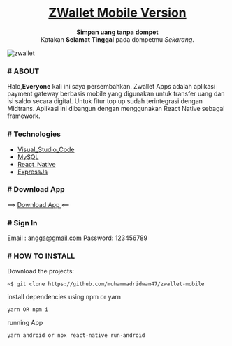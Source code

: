 <h1 align="center">
	<a href="http://bit.ly/zwallet-application/">
		ZWallet Mobile Version
	</a>
</h1>

<p align="center">
	<strong>Simpan uang tanpa dompet</strong><br>
	Katakan <strong>Selamat Tinggal</strong> pada dompetmu <i>Sekarang</i>.
</p>


![zwallet](https://user-images.githubusercontent.com/69374541/101905882-b4678000-3bea-11eb-8138-56338eae62e6.jpg)


### # ABOUT

Halo,<strong>Everyone</strong> kali ini saya persembahkan.
Zwallet Apps adalah aplikasi payment gateway berbasis mobile yang digunakan untuk transfer uang dan isi saldo secara digital. Untuk fitur top up sudah terintegrasi dengan Midtrans. Aplikasi ini dibangun dengan menggunakan React Native sebagai framework.

### # Technologies

- [Visual_Studio_Code](https://code.visualstudio.com/)
- [MySQL](https://www.mysql.com/)
- [React_Native](https://reactnative.dev/)
- [ExpressJs](https://expressjs.com/)

### # Download App
==>
<a href="http://bit.ly/zwallet-application">
 	Download App
</a>
<==

### # Sign In
Email   : angga@gmail.com
Password: 123456789


### # HOW TO INSTALL


Download the projects:

```
~$ git clone https://github.com/muhammadridwan47/zwallet-mobile
```

install dependencies using npm or yarn   
```
yarn OR npm i
```

running App
```
yarn android or npx react-native run-android
```


